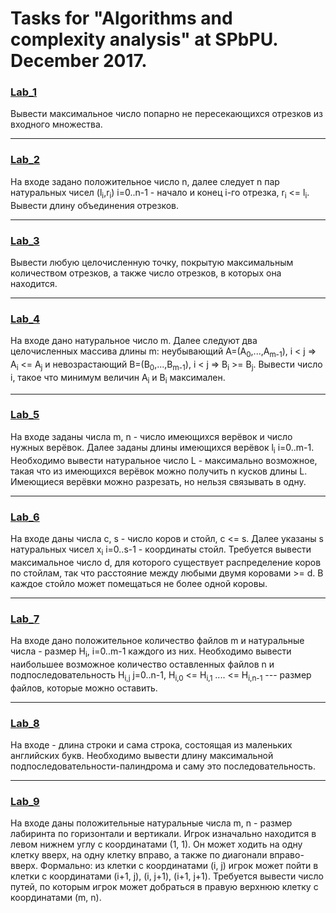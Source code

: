 
# Tasks for "Algorithms and complexity analysis" at SPbPU. December 2017.

### [Lab_1](/Lab_1)
Вывести максимальное число попарно не пересекающихся отрезков из входного множества.

------------
### [Lab_2](/Lab_2)
На входе задано положительное число n, далее следует n пар натуральных чисел (l<sub>i</sub>,r<sub>i</sub>) i=0..n-1 - начало и конец i-го отрезка, r<sub>i</sub> <= l<sub>i</sub>.
Вывести длину объединения отрезков.

------------
### [Lab_3](/Lab_3)
Вывести любую целочисленную точку, покрытую максимальным количеством отрезков, а также число отрезков, в которых она находится.

------------
### [Lab_4](/Lab_4)
На входе дано натуральное число m. Далее следуют два целочисленных массива длины m: неубывающий A=(A<sub>0</sub>,...,A<sub>m-1</sub>),
i < j => A<sub>i</sub> <= A<sub>j</sub> и невозрастающий B=(B<sub>0</sub>,...,B<sub>m-1</sub>), i < j => B<sub>i</sub> >= B<sub>j</sub>. Вывести число i, такое что минимум величин A<sub>i</sub> и B<sub>i</sub> максимален.

------------
### [Lab_5](/Lab_5)
На входе заданы числа m, n - число имеющихся верёвок и число нужных верёвок. Далее заданы длины имеющихся верёвок l<sub>i</sub> i=0..m-1.
Необходимо вывести натуральное число L - максимально возможное, такая что из имеющихся верёвок можно получить n кусков длины L. Имеющиеся верёвки можно разрезать, но нельзя связывать в одну.

------------
### [Lab_6](/Lab_6)
На входе даны числа c, s - число коров и стойл, c <= s. Далее указаны s натуральных чисел x<sub>i</sub> i=0..s-1 - координаты стойл.
Требуется вывести максимальное число d, для которого существует распределение коров по стойлам, так что расстояние между любыми двумя коровами >= d. В каждое стойло может помещаться не более одной коровы.

------------
### [Lab_7](/Lab_7)
На входе дано положительное количество файлов m и натуральные числа - размер H<sub>i</sub>, i=0..m-1 каждого из них.
Необходимо вывести наибольшее возможное количество оставленных файлов n и подпоследовательность H<sub>i,j</sub> j=0..n-1, H<sub>i,0</sub> <= H<sub>i,1</sub> .... <= H<sub>i,n-1</sub> --- размер файлов, которые можно оставить.

------------
### [Lab_8](/Lab_8)
На входе - длина строки и сама строка, состоящая из маленьких английских букв. Необходимо вывести длину максимальной подпоследовательности-палиндрома и саму это последовательность.

------------
### [Lab_9](/Lab_9)
На входе даны положительные натуральные числа m, n - размер лабиринта по горизонтали и вертикали.
Игрок изначально находится в левом  нижнем углу с координатами (1, 1).
Он может ходить на одну клетку вверх, на одну клетку вправо, а также по диагонали вправо-вверх.
Формально: из клетки с координатами (i, j) игрок может пойти в клетки с координатами (i+1, j), (i, j+1), (i+1, j+1).
Требуется вывести число путей, по которым игрок может добраться в правую верхнюю клетку с координатами (m, n).
